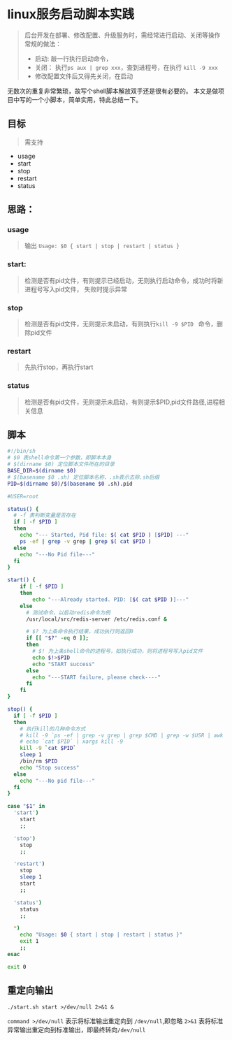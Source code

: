 # linux服务启动脚本实践

> 后台开发在部署、修改配置、升级服务时，需经常进行启动、关闭等操作
> 常规的做法：
> - 启动: 敲一行执行启动命令，
> - 关闭： 执行`ps aux | grep xxx`，查到进程号，在执行 `kill -9 xxx`
> - 修改配置文件后又得先关闭，在启动

无数次的重复非常繁琐，故写个shell脚本解放双手还是很有必要的。
本文是做项目中写的一个小脚本，简单实用，特此总结一下。

## 目标
> 需支持
  - usage
  - start
  - stop
  - restart
  - status

## 思路：
### usage
>输出 `Usage: $0 { start | stop | restart | status }`
### start:
>检测是否有pid文件，有则提示已经启动，无则执行启动命令，成功时将新进程号写入pid文件，
失败时提示异常
### stop
>检测是否有pid文件，无则提示未启动，有则执行`kill -9 $PID ` 命令，删除pid文件
### restart
>先执行stop，再执行start
### status
>检测是否有pid文件，无则提示未启动，有则提示$PID,pid文件路径,进程相关信息


## 脚本
```bash
#!/bin/sh
# $0 表shell命令第一个参数，即脚本本身
# $(dirname $0) 定位脚本文件所在的目录
BASE_DIR=$(dirname $0)
# $(basename $0 .sh) 定位脚本名称，.sh表示去除.sh后缀
PID=$(dirname $0)/$(basename $0 .sh).pid

#USER=root

status() {
  # -f 表判断变量是否存在
  if [ -f $PID ]
  then
    echo "--- Started, Pid file: $( cat $PID ) [$PID] ---"
    ps -ef | grep -v grep | grep $( cat $PID )
  else
    echo "---No Pid file---"
  fi
}

start() {
    if [ -f $PID ]
    then
        echo "---Already started. PID: [$( cat $PID )]---"
    else
      # 测试命令，以启动redis命令为例
      /usr/local/src/redis-server /etc/redis.conf &

      # $? 为上条命令执行结果，成功执行则返回0
      if [[ "$?" -eq 0 ]];
      then
        # $! 为上条shell命令的进程号，如执行成功，则将进程号写入pid文件
        echo $!>$PID
        echo "START success"
      else
        echo "---START failure, please check----"
      fi
    fi
}

stop() {
  if [ -f $PID ]
  then
    # 执行kill的几种命令方式
    # kill -9 `ps -ef | grep -v grep | grep $CMD | grep -w $USR | awk '{print $2}'`
    # echo `cat $PID` | xargs kill -9
    kill -9 `cat $PID`
    sleep 1
    /bin/rm $PID
    echo "Stop success"
  else
    echo "---No pid file---"
  fi
}

case "$1" in
  'start')
    start
    ;;

  'stop')
    stop
    ;;

  'restart')
    stop
    sleep 1
    start
    ;;

  'status')
    status
    ;;

  *)
    echo "Usage: $0 { start | stop | restart | status }"
    exit 1
    ;;
esac

exit 0
```

## 重定向输出

```
./start.sh start >/dev/null 2>&1 &
```

`command >/dev/null` 表示将标准输出重定向到 `/dev/null`,即忽略
`2>&1` 表将标准异常输出重定向到标准输出，即最终转向`/dev/null`
